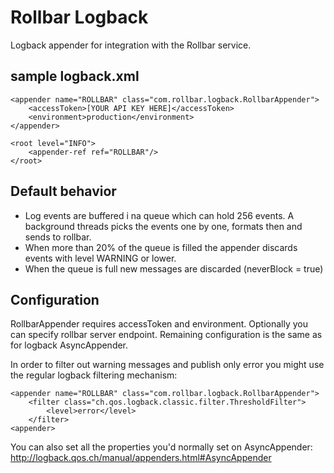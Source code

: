 Rollbar Logback
============= 

Logback appender for integration with the Rollbar service.

sample logback.xml
------------
```
<appender name="ROLLBAR" class="com.rollbar.logback.RollbarAppender">
    <accessToken>[YOUR API KEY HERE]</accessToken>
    <environment>production</environment>
</appender>

<root level="INFO">
    <appender-ref ref="ROLLBAR"/>
</root>
```

Default behavior
------------
- Log events are buffered i na queue which can hold 256 events. A background threads picks the events one by one, formats then and sends to rollbar.
- When more than 20% of the queue is filled the appender discards events with level WARNING or lower.
- When the queue is full new messages are discarded (neverBlock = true)

Configuration
------------
RollbarAppender requires accessToken and environment. Optionally you can specify rollbar server endpoint. Remaining configuration is the same as for logback AsyncAppender.

In order to filter out warning messages and publish only error you might use the regular logback filtering mechanism:
```
<appender name="ROLLBAR" class="com.rollbar.logback.RollbarAppender">
    <filter class="ch.qos.logback.classic.filter.ThresholdFilter">
        <level>error</level>
    </filter>
<appender>
```

You can also set all the properties you'd normally set on AsyncAppender: http://logback.qos.ch/manual/appenders.html#AsyncAppender
